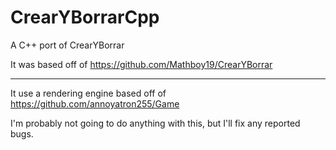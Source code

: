 CrearYBorrarCpp
===============

A C++ port of CrearYBorrar

It was based off of https://github.com/Mathboy19/CrearYBorrar

-----------

It use a rendering engine based off of https://github.com/annoyatron255/Game

I'm probably not going to do anything with this, but I'll fix any reported bugs.
